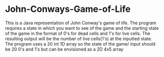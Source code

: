 # John-Conways-Game-of-Life
This is a Java representation of John Conway's game of life. 
The program requires a state in which you want to see of the game and the starting state of the game in the format of 0's for dead cells and 1's for live cells.
The resulting output will be the number of live cells(1's) at the inputted state.
The program uses a 20 int 1D array so the state of the game/ input should be 20 0's and 1's but can be envisioned as a 2D 4x5 array
